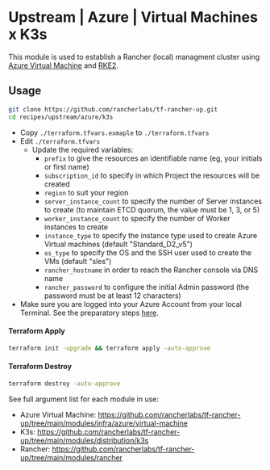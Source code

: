 # Upstream | Azure | Virtual Machines x K3s

This module is used to establish a Rancher (local) managment cluster using [Azure Virtual Machine](https://learn.microsoft.com/en-us/azure/virtual-machines/) and [RKE2](https://docs.rke2.io/).

## Usage

```bash
git clone https://github.com/rancherlabs/tf-rancher-up.git
cd recipes/upstream/azure/k3s
```

- Copy `./terraform.tfvars.exmaple` to `./terraform.tfvars`
- Edit `./terraform.tfvars`
  - Update the required variables:
    -  `prefix` to give the resources an identifiable name (eg, your initials or first name)
    -  `subscription_id` to specify in which Project the resources will be created
    -  `region` to suit your region
    -  `server_instance_count` to specify the number of Server instances to create (to maintain ETCD quorum, the value must be 1, 3, or 5)
    -  `worker_instance_count` to specify the number of Worker instances to create
    -  `instance_type` to specify the instance type used to create Azure Virtual machines (default "Standard_D2_v5")
    -  `os_type` to specify the OS and the SSH user used to create the VMs (default "sles")
    -  `rancher_hostname` in order to reach the Rancher console via DNS name
    -  `rancher_password` to configure the initial Admin password (the password must be at least 12 characters)
- Make sure you are logged into your Azure Account from your local Terminal. See the preparatory steps [here](../../../../modules/infra/azure/README.md).

#### Terraform Apply

```bash
terraform init -upgrade && terraform apply -auto-approve
```

#### Terraform Destroy

```bash
terraform destroy -auto-approve
```

See full argument list for each module in use:
  - Azure Virtual Machine: https://github.com/rancherlabs/tf-rancher-up/tree/main/modules/infra/azure/virtual-machine
  - K3s: https://github.com/rancherlabs/tf-rancher-up/tree/main/modules/distribution/k3s
  - Rancher: https://github.com/rancherlabs/tf-rancher-up/tree/main/modules/rancher
